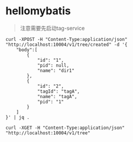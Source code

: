 # hellomybatis


> 注意需要先启动tag-service

```shell
curl -XPOST -H "Content-Type:application/json" "http://localhost:10004/v1/tree/created" -d '{
	"body":[
		{
			"id": "1",
			"pid": null,
			"name": "dir1"
		},
		{
			"id": "2",
			"tagId": "tagA",
			"name": "tagA",
			"pid": "1"
		}
	]
}' | jq .
```

```shell
curl -XGET -H "Content-Type:application/json" "http://localhost:10004/v1/tree"
```

```shell
```
